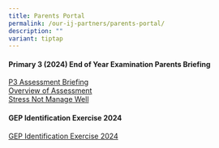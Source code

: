 ```yaml
---
title: Parents Portal
permalink: /our-ij-partners/parents-portal/
description: ""
variant: tiptap
---
```

<h4>Primary 3 (2024) End of Year Examination Parents Briefing</h4>
<p><a href="/files/P3_ASSESSMENT_BRIEFING.pdf" rel="noopener nofollow" target="_blank">P3 Assessment Briefing</a>
<br><a href="/files/OVERVIEW_OF_ASSESSMENT.pdf" rel="noopener nofollow" target="_blank">Overview of Assessment</a>
<br><a href="/files/STRESS_NOT__MANAGE_WELL__compressed.pdf" rel="noopener nofollow" target="_blank">Stress Not Manage Well</a>
</p>
<h4>GEP Identification Exercise 2024</h4>
<p><a href="/files/2024_P3_GEP_Notification.pdf" rel="noopener noreferrer nofollow" target="_blank">GEP Identification Exercise 2024</a>
</p>
<h4></h4>
<p></p>
